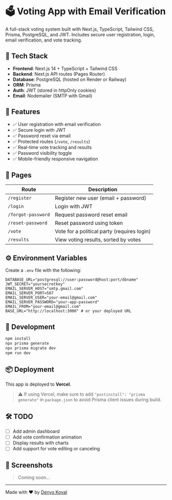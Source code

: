 # 🗳️ Voting App with Email Verification

A full-stack voting system built with Next.js, TypeScript, Tailwind CSS, Prisma, PostgreSQL, and JWT. Includes secure user registration, login, email verification, and vote tracking.

## 🚀 Tech Stack

- **Frontend**: Next.js 14 + TypeScript + Tailwind CSS
- **Backend**: Next.js API routes (Pages Router)
- **Database**: PostgreSQL (hosted on Render or Railway)
- **ORM**: Prisma
- **Auth**: JWT (stored in httpOnly cookies)
- **Email**: Nodemailer (SMTP with Gmail)

## 🔐 Features

- ✅ User registration with email verification
- ✅ Secure login with JWT
- ✅ Password reset via email
- ✅ Protected routes (`/vote`, `/results`)
- ✅ Real-time vote tracking and results
- ✅ Password visibility toggle
- ✅ Mobile-friendly responsive navigation

## 📄 Pages

| Route | Description |
|-------|-------------|
| `/register` | Register new user (email + password) |
| `/login` | Login with JWT |
| `/forgot-password` | Request password reset email |
| `/reset-password` | Reset password using token |
| `/vote` | Vote for a political party (requires login) |
| `/results` | View voting results, sorted by votes |

## ⚙️ Environment Variables

Create a `.env` file with the following:

```env
DATABASE_URL="postgresql://user:password@host:port/dbname"
JWT_SECRET="yoursecretkey"
EMAIL_SERVER_HOST="smtp.gmail.com"
EMAIL_SERVER_PORT=587
EMAIL_SERVER_USER="your-email@gmail.com"
EMAIL_SERVER_PASSWORD="your-app-password"
EMAIL_FROM="your-email@gmail.com"
BASE_URL="http://localhost:3000" # or your deployed URL
```

## 🧪 Development

```bash
npm install
npx prisma generate
npx prisma migrate dev
npm run dev
```

## 📦 Deployment

This app is deployed to **Vercel**.

> ⚠️ If using Vercel, make sure to add `"postinstall": "prisma generate"` in `package.json` to avoid Prisma client issues during build.

## 🛠️ TODO

- [ ] Add admin dashboard
- [ ] Add vote confirmation animation
- [ ] Display results with charts
- [ ] Add support for vote editing or canceling

## 📸 Screenshots

> Coming soon...

---

Made with ❤️ by [Denys Koval](https://github.com/KovalDenys1)
